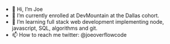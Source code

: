 - 👋 Hi, I’m Joe
- 🌱 I’m currently enrolled at DevMountain at the Dallas cohort.
- 💞️ I’m learning full stack web development implementing node, javascript, SQL, algorithms and git.
- 📫 How to reach me twitter: @joeoverflowcode 

<!---
joeoverflowcode/joeoverflowcode is a ✨ special ✨ repository because its `README.md` (this file) appears on your GitHub profile.
You can click the Preview link to take a look at your changes.
--->
